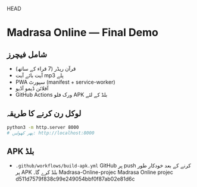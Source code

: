 ﻿ HEAD
# Madrasa Online — Final Demo

## شامل فیچرز
- قرآن ریڈر (7 قراء کے ساتھ)
- آیت بائے آیت mp3 پلے
- PWA سپورٹ (manifest + service-worker)
- آفلائن ڈیمو آڈیو
- GitHub Actions ورک فلو APK بلڈ کے لئے

## لوکل رن کرنے کا طریقہ
```bash
python3 -m http.server 8000
# پھر کھولیں: http://localhost:8000
```

## APK بلڈ
- `.github/workflows/build-apk.yml` GitHub پر push کرنے کے بعد خودکار طور پر APK بلڈ کرے گا۔
 Madrasa-Online-projec
Madrasa Online projec
 d511d7579f838c99e249054bbf0f87ab02e81d6c
